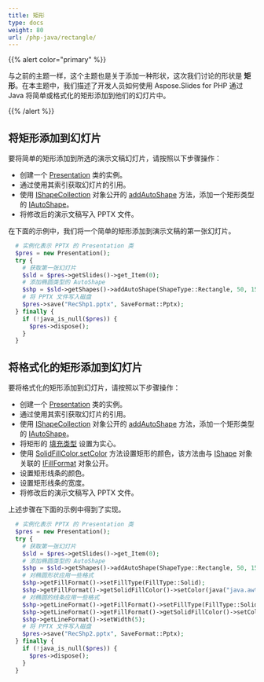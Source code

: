 ```yaml
---
title: 矩形
type: docs
weight: 80
url: /php-java/rectangle/
---
```


{{% alert color="primary" %}} 

与之前的主题一样，这个主题也是关于添加一种形状，这次我们讨论的形状是 **矩形**。在本主题中，我们描述了开发人员如何使用 Aspose.Slides for PHP 通过 Java 将简单或格式化的矩形添加到他们的幻灯片中。

{{% /alert %}} 

## **将矩形添加到幻灯片**
要将简单的矩形添加到所选的演示文稿幻灯片，请按照以下步骤操作：

- 创建一个 [Presentation](https://reference.aspose.com/slides/php-java/aspose.slides/presentation) 类的实例。
- 通过使用其索引获取幻灯片的引用。
- 使用 [IShapeCollection](https://reference.aspose.com/slides/php-java/aspose.slides/IShapeCollection) 对象公开的 [addAutoShape](https://reference.aspose.com/slides/php-java/aspose.slides/IShapeCollection#addAutoShape-int-float-float-float-float-) 方法，添加一个矩形类型的 [IAutoShape](https://reference.aspose.com/slides/php-java/aspose.slides/IAutoShape)。
- 将修改后的演示文稿写入 PPTX 文件。

在下面的示例中，我们将一个简单的矩形添加到演示文稿的第一张幻灯片。

```php
  # 实例化表示 PPTX 的 Presentation 类
  $pres = new Presentation();
  try {
    # 获取第一张幻灯片
    $sld = $pres->getSlides()->get_Item(0);
    # 添加椭圆类型的 AutoShape
    $shp = $sld->getShapes()->addAutoShape(ShapeType::Rectangle, 50, 150, 150, 50);
    # 将 PPTX 文件写入磁盘
    $pres->save("RecShp1.pptx", SaveFormat::Pptx);
  } finally {
    if (!java_is_null($pres)) {
      $pres->dispose();
    }
  }
```

## **将格式化的矩形添加到幻灯片**
要将格式化的矩形添加到幻灯片，请按照以下步骤操作：

- 创建一个 [Presentation](https://reference.aspose.com/slides/php-java/aspose.slides/presentation) 类的实例。
- 通过使用其索引获取幻灯片的引用。
- 使用 [IShapeCollection](https://reference.aspose.com/slides/php-java/aspose.slides/IShapeCollection) 对象公开的 [addAutoShape](https://reference.aspose.com/slides/php-java/aspose.slides/IShapeCollection#addAutoShape-int-float-float-float-float-) 方法，添加一个矩形类型的 [IAutoShape](https://reference.aspose.com/slides/php-java/aspose.slides/IAutoShape)。
- 将矩形的 [填充类型](https://reference.aspose.com/slides/php-java/aspose.slides/FillType) 设置为实心。
- 使用 [SolidFillColor.setColor](https://reference.aspose.com/slides/php-java/aspose.slides/IColorFormat#setColor-java.awt.Color-) 方法设置矩形的颜色，该方法由与 [IShape](https://reference.aspose.com/slides/php-java/aspose.slides/IShape) 对象关联的 [IFillFormat](https://reference.aspose.com/slides/php-java/aspose.slides/IFillFormat) 对象公开。
- 设置矩形线条的颜色。
- 设置矩形线条的宽度。
- 将修改后的演示文稿写入 PPTX 文件。

上述步骤在下面的示例中得到了实现。

```php
  # 实例化表示 PPTX 的 Presentation 类
  $pres = new Presentation();
  try {
    # 获取第一张幻灯片
    $sld = $pres->getSlides()->get_Item(0);
    # 添加椭圆类型的 AutoShape
    $shp = $sld->getShapes()->addAutoShape(ShapeType::Rectangle, 50, 150, 150, 50);
    # 对椭圆形状应用一些格式
    $shp->getFillFormat()->setFillType(FillType::Solid);
    $shp->getFillFormat()->getSolidFillColor()->setColor(java("java.awt.Color")->GRAY);
    # 对椭圆的线条应用一些格式
    $shp->getLineFormat()->getFillFormat()->setFillType(FillType::Solid);
    $shp->getLineFormat()->getFillFormat()->getSolidFillColor()->setColor(java("java.awt.Color")->BLACK);
    $shp->getLineFormat()->setWidth(5);
    # 将 PPTX 文件写入磁盘
    $pres->save("RecShp2.pptx", SaveFormat::Pptx);
  } finally {
    if (!java_is_null($pres)) {
      $pres->dispose();
    }
  }
```